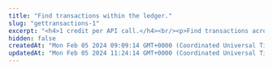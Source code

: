 ```yaml
---
title: "Find transactions within the ledger."
slug: "gettransactions-1"
excerpt: "<h4>1 credit per API call.</h4><br/><p>Find transactions across whole ledger.</p>"
hidden: false
createdAt: "Mon Feb 05 2024 09:09:14 GMT+0000 (Coordinated Universal Time)"
updatedAt: "Mon Feb 05 2024 11:24:14 GMT+0000 (Coordinated Universal Time)"
---
```

